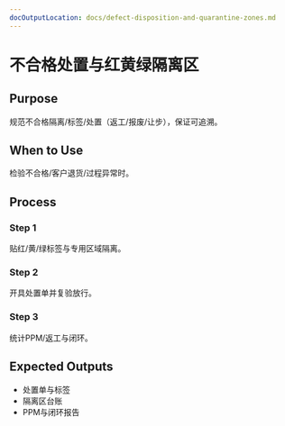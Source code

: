 ```yaml
---
docOutputLocation: docs/defect-disposition-and-quarantine-zones.md
---
```


# 不合格处置与红黄绿隔离区

## Purpose

规范不合格隔离/标签/处置（返工/报废/让步），保证可追溯。

## When to Use

检验不合格/客户退货/过程异常时。

## Process

### Step 1

贴红/黄/绿标签与专用区域隔离。

### Step 2

开具处置单并复验放行。

### Step 3

统计PPM/返工与闭环。

## Expected Outputs

- 处置单与标签
- 隔离区台账
- PPM与闭环报告
